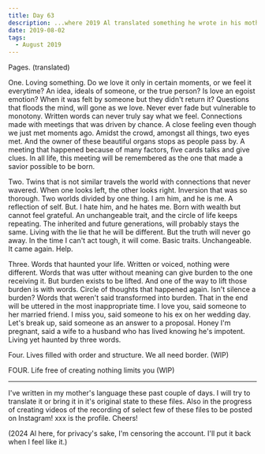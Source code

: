 ```yaml
---
title: Day 63
description: ...where 2019 Al translated something he wrote in his mother's tongue.
date: 2019-08-02
tags:
  - August 2019
---
```


Pages. (translated)

One.
Loving something.
Do we love it only in certain moments, or we feel it everytime?
An idea, ideals of someone, or the true person?
Is love an egoist emotion? When it was felt by someone but they didn't return it?
Questions that floods the mind, will gone as we love.
Never ever fade but vulnerable to monotony.
Written words can never truly say what we feel.
Connections made with meetings that was driven by chance.
A close feeling even though we just met moments ago.
Amidst the crowd, amongst all things, two eyes met.
And the owner of these beautiful organs stops as people pass by.
A meeting that happened because of many factors,
five cards talks and give clues.
In all life, this meeting will be remembered
as the one that made a savior possible to be born.


Two.
Twins that is not similar travels the world with connections that never wavered.
When one looks left, the other looks right.
Inversion that was so thorough.
Two worlds divided by one thing.
I am him, and he is me.
A reflection of self.
But.
I hate him, and he hates me.
Born with wealth but cannot feel grateful.
An unchangeable trait, and the circle of life keeps repeating.
The inherited and future generations, will probably stays the same.
Living with the lie that he will be different.
But the truth will never go away.
In the time I can't act tough,
it will come.
Basic traits.
Unchangeable.
It came again.
Help.



Three.
Words that haunted your life.
Written or voiced, nothing were different.
Words that was utter without meaning can give burden to the one receiving it.
But burden exists to be lifted.
And one of the way to lift those burden is with words.
Circle of thoughts that happened again.
Isn't silence a burden?
Words that weren't said transformed into burden.
That in the end will be uttered in the most inappropriate time.
I love you, said someone to her married friend.
I miss you, said someone to his ex on her wedding day.
Let's break up, said someone as an answer to a proposal.
Honey I'm pregnant, said a wife to a husband who has lived knowing he's impotent.
Living yet haunted by three words.



Four.
Lives filled with order and structure.
We all need border.
(WIP)

FOUR.
Life free of creating
nothing limits you
(WIP)




---
I've written in my mother's language these past couple of days. I will try to translate it or bring it in it's original state to these files. Also in the progress of creating videos of the recording of select few of these files to be posted on Instagram! xxx is the profile. Cheers!

(2024 Al here, for privacy's sake, I'm censoring the account. I'll put it back when I feel like it.)